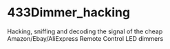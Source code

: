 # 433Dimmer_hacking
Hacking, sniffing and decoding the signal of the cheap Amazon/Ebay/AliExpress Remote Control LED dimmers
